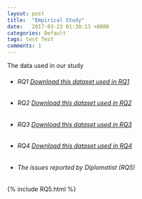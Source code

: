 ```yaml
---
layout: post
title:  "Empirical Study"
date:   2017-03-23 01:30:13 +0800
categories: Default
tags: test Test
comments: 1
---
```

The data used in our study

+ ###### RQ1 [Download this dataset used in RQ1](https://github.com/diplomatist-dependencies/diplomatist/tree/main/RQ1)


+ ###### RQ2 [Download this dataset used in RQ2](https://github.com/diplomatist-dependencies/diplomatist/tree/main/RQ2)


+ ###### RQ3 [Download this dataset used in RQ3](https://github.com/diplomatist-dependencies/diplomatist/tree/main/RQ3)


+ ###### RQ4 [Download this dataset used in RQ4](https://github.com/diplomatist-dependencies/diplomatist/tree/main/RQ4)


+ ###### The issues reported by Diplomatist (RQ5)


{% include RQ5.html %}
